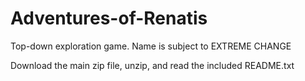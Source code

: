 # Adventures-of-Renatis
Top-down exploration game. Name is subject to EXTREME CHANGE

Download the main zip file, unzip, and read the included README.txt
